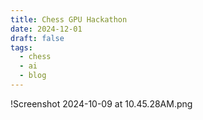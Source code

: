 ```yaml
---
title: Chess GPU Hackathon
date: 2024-12-01
draft: false
tags:
  - chess
  - ai
  - blog
---
```

!Screenshot 2024-10-09 at 10.45.28AM.png